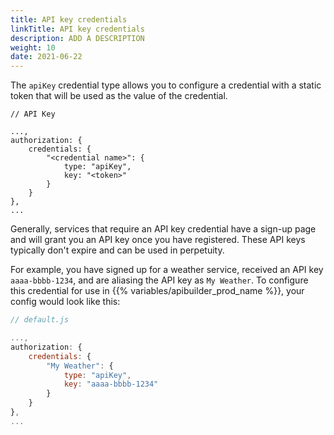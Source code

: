 ```yaml
---
title: API key credentials
linkTitle: API key credentials
description: ADD A DESCRIPTION
weight: 10
date: 2021-06-22
---
```


The `apiKey` credential type allows you to configure a credential with a static token that will be used as the value of the credential.

```
// API Key

...,
authorization: {
    credentials: {
        "<credential name>": {
            type: "apiKey",
            key: "<token>"
        }
    }
},
...
```

Generally, services that require an API key credential have a sign-up page and will grant you an API key once you have registered. These API keys typically don't expire and can be used in perpetuity.

For example, you have signed up for a weather service, received an API key `aaaa-bbbb-1234`, and are aliasing the API key as `My Weather`. To configure this credential for use in {{% variables/apibuilder_prod_name %}}, your config would look like this:

```javascript
// default.js

...,
authorization: {
    credentials: {
        "My Weather": {
            type: "apiKey",
            key: "aaaa-bbbb-1234"
        }
    }
},
...
```
